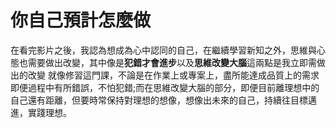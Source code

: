 # 你自己預計怎麼做
在看完影片之後，我認為想成為心中認同的自己，在繼續學習新知之外，思維與心態也需要做出改變，其中像是**犯錯才會進步**以及**思維改變大腦**這兩點是我立即需做出的改變
就像修習這門課，不論是在作業上或專案上，盡所能達成品質上的需求即便過程中有所錯誤，不怕犯錯;而在思維改變大腦的部分，即便目前離理想中的自己還有距離，但要時常保持對理想的想像，想像出未來的自己，持續往目標邁進，實踐理想。

